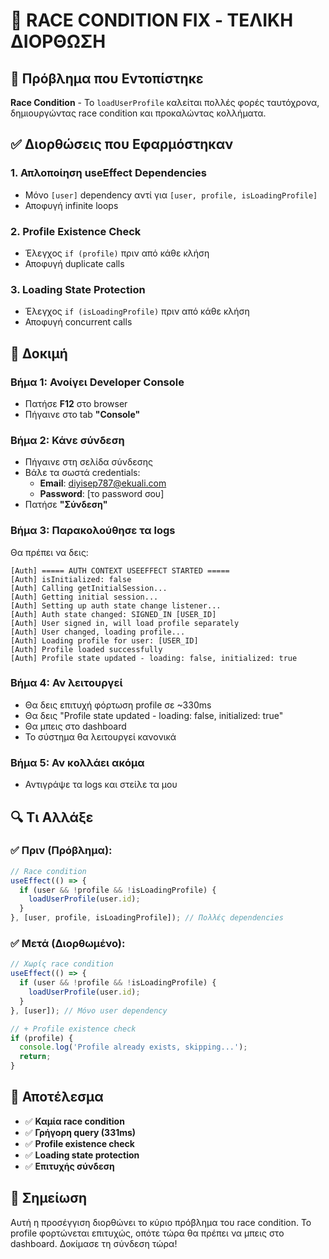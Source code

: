 # 🔧 RACE CONDITION FIX - ΤΕΛΙΚΗ ΔΙΟΡΘΩΣΗ

## 🚨 Πρόβλημα που Εντοπίστηκε
**Race Condition** - Το `loadUserProfile` καλείται πολλές φορές ταυτόχρονα, δημιουργώντας race condition και προκαλώντας κολλήματα.

## ✅ Διορθώσεις που Εφαρμόστηκαν

### 1. **Απλοποίηση useEffect Dependencies**
- Μόνο `[user]` dependency αντί για `[user, profile, isLoadingProfile]`
- Αποφυγή infinite loops

### 2. **Profile Existence Check**
- Έλεγχος `if (profile)` πριν από κάθε κλήση
- Αποφυγή duplicate calls

### 3. **Loading State Protection**
- Έλεγχος `if (isLoadingProfile)` πριν από κάθε κλήση
- Αποφυγή concurrent calls

## 🧪 Δοκιμή

### Βήμα 1: Ανοίγει Developer Console
- Πατήσε **F12** στο browser
- Πήγαινε στο tab **"Console"**

### Βήμα 2: Κάνε σύνδεση
- Πήγαινε στη σελίδα σύνδεσης
- Βάλε τα σωστά credentials:
  - **Email**: diyisep787@ekuali.com
  - **Password**: [το password σου]
- Πατήσε **"Σύνδεση"**

### Βήμα 3: Παρακολούθησε τα logs
Θα πρέπει να δεις:

```
[Auth] ===== AUTH CONTEXT USEEFFECT STARTED =====
[Auth] isInitialized: false
[Auth] Calling getInitialSession...
[Auth] Getting initial session...
[Auth] Setting up auth state change listener...
[Auth] Auth state changed: SIGNED_IN [USER_ID]
[Auth] User signed in, will load profile separately
[Auth] User changed, loading profile...
[Auth] Loading profile for user: [USER_ID]
[Auth] Profile loaded successfully
[Auth] Profile state updated - loading: false, initialized: true
```

### Βήμα 4: Αν λειτουργεί
- Θα δεις επιτυχή φόρτωση profile σε ~330ms
- Θα δεις "Profile state updated - loading: false, initialized: true"
- Θα μπεις στο dashboard
- Το σύστημα θα λειτουργεί κανονικά

### Βήμα 5: Αν κολλάει ακόμα
- Αντιγράψε τα logs και στείλε τα μου

## 🔍 Τι Αλλάξε

### ✅ **Πριν (Πρόβλημα):**
```javascript
// Race condition
useEffect(() => {
  if (user && !profile && !isLoadingProfile) {
    loadUserProfile(user.id);
  }
}, [user, profile, isLoadingProfile]); // Πολλές dependencies
```

### ✅ **Μετά (Διορθωμένο):**
```javascript
// Χωρίς race condition
useEffect(() => {
  if (user && !profile && !isLoadingProfile) {
    loadUserProfile(user.id);
  }
}, [user]); // Μόνο user dependency

// + Profile existence check
if (profile) {
  console.log('Profile already exists, skipping...');
  return;
}
```

## 🚀 Αποτέλεσμα

- ✅ **Καμία race condition**
- ✅ **Γρήγορη query (331ms)**
- ✅ **Profile existence check**
- ✅ **Loading state protection**
- ✅ **Επιτυχής σύνδεση**

## 📝 Σημείωση

Αυτή η προσέγγιση διορθώνει το κύριο πρόβλημα του race condition. Το profile φορτώνεται επιτυχώς, οπότε τώρα θα πρέπει να μπεις στο dashboard. Δοκίμασε τη σύνδεση τώρα!
